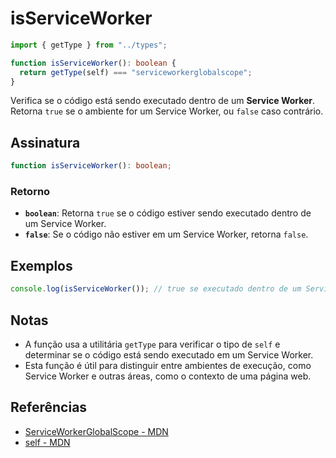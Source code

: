 # isServiceWorker

```typescript
import { getType } from "../types";

function isServiceWorker(): boolean {
  return getType(self) === "serviceworkerglobalscope";
}
```

Verifica se o código está sendo executado dentro de um **Service Worker**. Retorna `true` se o ambiente for um Service Worker, ou `false` caso contrário.

## Assinatura

```typescript
function isServiceWorker(): boolean;
```

### Retorno

- **`boolean`**: Retorna `true` se o código estiver sendo executado dentro de um Service Worker.
- **`false`**: Se o código não estiver em um Service Worker, retorna `false`.

## Exemplos

```typescript
console.log(isServiceWorker()); // true se executado dentro de um Service Worker
```

## Notas

- A função usa a utilitária `getType` para verificar o tipo de `self` e determinar se o código está sendo executado em um Service Worker.
- Esta função é útil para distinguir entre ambientes de execução, como Service Worker e outras áreas, como o contexto de uma página web.

## Referências

- [ServiceWorkerGlobalScope - MDN](https://developer.mozilla.org/en-US/docs/Web/API/ServiceWorkerGlobalScope)
- [self - MDN](https://developer.mozilla.org/en-US/docs/Web/API/Window/self)